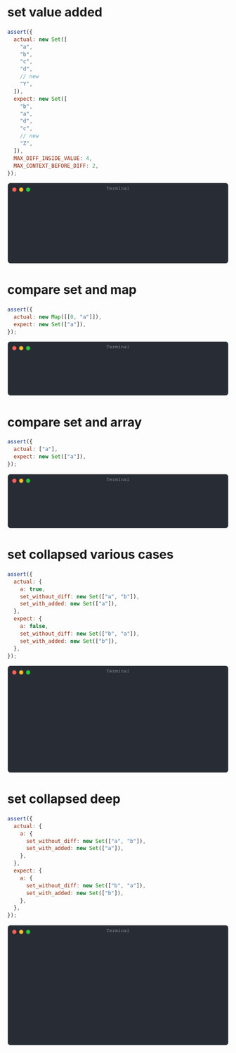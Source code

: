 # set value added

```js
assert({
  actual: new Set([
    "a",
    "b",
    "c",
    "d",
    // new
    "Y",
  ]),
  expect: new Set([
    "b",
    "a",
    "d",
    "c",
    // new
    "Z",
  ]),
  MAX_DIFF_INSIDE_VALUE: 4,
  MAX_CONTEXT_BEFORE_DIFF: 2,
});
```

![img](<./set/set_value_added.svg>)

# compare set and map

```js
assert({
  actual: new Map([[0, "a"]]),
  expect: new Set(["a"]),
});
```

![img](<./set/compare_set_and_map.svg>)

# compare set and array

```js
assert({
  actual: ["a"],
  expect: new Set(["a"]),
});
```

![img](<./set/compare_set_and_array.svg>)

# set collapsed various cases

```js
assert({
  actual: {
    a: true,
    set_without_diff: new Set(["a", "b"]),
    set_with_added: new Set(["a"]),
  },
  expect: {
    a: false,
    set_without_diff: new Set(["b", "a"]),
    set_with_added: new Set(["b"]),
  },
});
```

![img](<./set/set_collapsed_various_cases.svg>)

# set collapsed deep

```js
assert({
  actual: {
    a: {
      set_without_diff: new Set(["a", "b"]),
      set_with_added: new Set(["a"]),
    },
  },
  expect: {
    a: {
      set_without_diff: new Set(["b", "a"]),
      set_with_added: new Set(["b"]),
    },
  },
});
```

![img](<./set/set_collapsed_deep.svg>)

